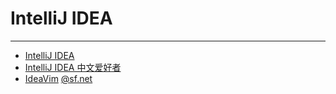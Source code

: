 
# IntelliJ IDEA

----

* [IntelliJ IDEA](http://www.jetbrains.com/idea/)
* [IntelliJ IDEA 中文爱好者](http://www.intellij.org.cn/portal/)
* [IdeaVim](http://plugins.intellij.net/update/index?pr=&updateId=10983)
    [@sf.net](http://ideavim.sourceforge.net/)

